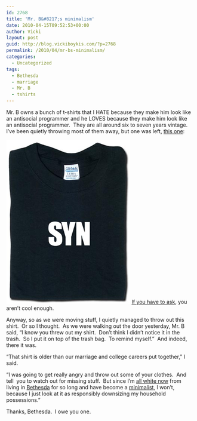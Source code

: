 ```yaml
---
id: 2768
title: 'Mr. B&#8217;s minimalism'
date: 2010-04-15T09:52:53+00:00
author: Vicki
layout: post
guid: http://blog.vickiboykis.com/?p=2768
permalink: /2010/04/mr-bs-minimalism/
categories:
  - Uncategorized
tags:
  - Bethesda
  - marriage
  - Mr. B
  - tshirts
---
```

Mr. B owns a bunch of t-shirts that I HATE because they make him look like an antisocial programmer and he LOVES because they make him look like an antisocial programmer.  They are all around six to seven years vintage. I&#8217;ve been quietly throwing most of them away, but one was left, [this one](http://www.thinkgeek.com/tshirts-apparel/unisex/itdepartment/5b81/):

[<img class="aligncenter size-full wp-image-2769" title="syn-ack" src="https://raw.githubusercontent.com/veekaybee/wlb/gh-pages/assets/images/2010/04/syn-ack.jpg" alt="" width="332" height="440" />](https://raw.githubusercontent.com/veekaybee/wlb/gh-pages/assets/images/2010/04/syn-ack.jpg) [If you have to ask](http://en.wikipedia.org/wiki/Transmission_Control_Protocol), you aren&#8217;t cool enough.

Anyway, so as we were moving stuff, I quietly managed to throw out this shirt.  Or so I thought.  As we were walking out the door yesterday, Mr. B said, &#8220;I know you threw out my shirt.  Don&#8217;t think I didn&#8217;t notice it in the trash.  So I put it on top of the trash bag.  To remind myself.&#8221;  And indeed, there it was.

&#8220;That shirt is older than our marriage and college careers put together,&#8221; I said.

&#8220;I was going to get really angry and throw out some of your clothes.  And tell  you to watch out for missing stuff.  But since I&#8217;m [all white now](http://stuffwhitepeoplelike.com/) from living in [Bethesda](http://en.wikipedia.org/wiki/Bethesda,_Maryland) for so long and have become a [minimalist](http://www.becomingminimalist.com/), I won&#8217;t, because I just look at it as responsibly downsizing my household possessions.&#8221;

Thanks, Bethesda.  I owe you one.